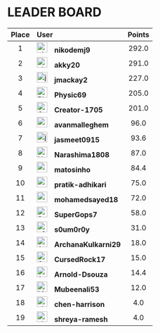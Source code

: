 
# **LEADER BOARD**

| **Place** | **User** | **Points** |
| :-------: | :------- | :------: |
| 1 | <img src="https://avatars.githubusercontent.com/u/54469384?v=4" alt="nikodemj9" width="24" height="24">&emsp;**nikodemj9** | 292.0 |
| 2 | <img src="https://avatars.githubusercontent.com/u/126786356?v=4" alt="akky20" width="24" height="24">&emsp;**akky20** | 291.0 |
| 3 | <img src="https://avatars.githubusercontent.com/u/5486901?v=4" alt="jmackay2" width="24" height="24">&emsp;**jmackay2** | 227.0 |
| 4 | <img src="https://avatars.githubusercontent.com/u/162324988?v=4" alt="Physic69" width="24" height="24">&emsp;**Physic69** | 205.0 |
| 5 | <img src="https://avatars.githubusercontent.com/u/172131969?v=4" alt="Creator-1705" width="24" height="24">&emsp;**Creator-1705** | 201.0 |
| 6 | <img src="https://avatars.githubusercontent.com/u/7413624?v=4" alt="avanmalleghem" width="24" height="24">&emsp;**avanmalleghem** | 96.0 |
| 7 | <img src="https://avatars.githubusercontent.com/u/23265149?v=4" alt="jasmeet0915" width="24" height="24">&emsp;**jasmeet0915** | 93.6 |
| 8 | <img src="https://avatars.githubusercontent.com/u/204998127?v=4" alt="Narashima1808" width="24" height="24">&emsp;**Narashima1808** | 87.0 |
| 9 | <img src="https://avatars.githubusercontent.com/u/40249250?v=4" alt="matosinho" width="24" height="24">&emsp;**matosinho** | 84.4 |
| 10 | <img src="https://avatars.githubusercontent.com/u/106218485?v=4" alt="pratik-adhikari" width="24" height="24">&emsp;**pratik-adhikari** | 75.0 |
| 11 | <img src="https://avatars.githubusercontent.com/u/27130471?v=4" alt="mohamedsayed18" width="24" height="24">&emsp;**mohamedsayed18** | 72.0 |
| 12 | <img src="https://avatars.githubusercontent.com/u/43175555?v=4" alt="SuperGops7" width="24" height="24">&emsp;**SuperGops7** | 58.0 |
| 13 | <img src="https://avatars.githubusercontent.com/u/75070782?v=4" alt="s0um0r0y" width="24" height="24">&emsp;**s0um0r0y** | 31.0 |
| 14 | <img src="https://avatars.githubusercontent.com/u/161116503?v=4" alt="ArchanaKulkarni29" width="24" height="24">&emsp;**ArchanaKulkarni29** | 18.0 |
| 15 | <img src="https://avatars.githubusercontent.com/u/82680922?v=4" alt="CursedRock17" width="24" height="24">&emsp;**CursedRock17** | 15.0 |
| 16 | <img src="https://avatars.githubusercontent.com/u/71880369?v=4" alt="Arnold-Dsouza" width="24" height="24">&emsp;**Arnold-Dsouza** | 14.4 |
| 17 | <img src="https://avatars.githubusercontent.com/u/95215270?v=4" alt="Mubeenali53" width="24" height="24">&emsp;**Mubeenali53** | 12.0 |
| 18 | <img src="https://avatars.githubusercontent.com/u/18173602?v=4" alt="chen-harrison" width="24" height="24">&emsp;**chen-harrison** | 4.0 |
| 19 | <img src="https://avatars.githubusercontent.com/u/214097032?v=4" alt="shreya-ramesh" width="24" height="24">&emsp;**shreya-ramesh** | 4.0 |
